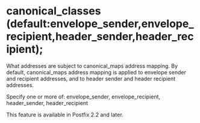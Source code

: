 # canonical_classes (default:envelope_sender,envelope_recipient,header_sender,header_recipient); 

 What addresses are subject to canonical_maps address mapping.
By default, canonical_maps address mapping is applied to envelope
sender and recipient addresses, and to header sender and header
recipient addresses.  

 Specify one or more of: envelope_sender, envelope_recipient,
header_sender, header_recipient 

 This feature is available in Postfix 2.2 and later. 


